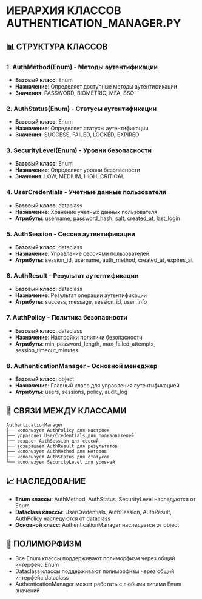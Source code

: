 # ИЕРАРХИЯ КЛАССОВ AUTHENTICATION_MANAGER.PY

## 📊 СТРУКТУРА КЛАССОВ

### 1. **AuthMethod(Enum)** - Методы аутентификации
- **Базовый класс**: Enum
- **Назначение**: Определяет доступные методы аутентификации
- **Значения**: PASSWORD, BIOMETRIC, MFA, SSO

### 2. **AuthStatus(Enum)** - Статусы аутентификации  
- **Базовый класс**: Enum
- **Назначение**: Определяет статусы аутентификации
- **Значения**: SUCCESS, FAILED, LOCKED, EXPIRED

### 3. **SecurityLevel(Enum)** - Уровни безопасности
- **Базовый класс**: Enum
- **Назначение**: Определяет уровни безопасности
- **Значения**: LOW, MEDIUM, HIGH, CRITICAL

### 4. **UserCredentials** - Учетные данные пользователя
- **Базовый класс**: dataclass
- **Назначение**: Хранение учетных данных пользователя
- **Атрибуты**: username, password_hash, salt, created_at, last_login

### 5. **AuthSession** - Сессия аутентификации
- **Базовый класс**: dataclass
- **Назначение**: Управление сессиями пользователей
- **Атрибуты**: session_id, username, auth_method, created_at, expires_at

### 6. **AuthResult** - Результат аутентификации
- **Базовый класс**: dataclass
- **Назначение**: Результат операции аутентификации
- **Атрибуты**: success, message, session_id, user_info

### 7. **AuthPolicy** - Политика безопасности
- **Базовый класс**: dataclass
- **Назначение**: Настройки политики безопасности
- **Атрибуты**: min_password_length, max_failed_attempts, session_timeout_minutes

### 8. **AuthenticationManager** - Основной менеджер
- **Базовый класс**: object
- **Назначение**: Главный класс для управления аутентификацией
- **Атрибуты**: users, sessions, policy, audit_log

## 🔗 СВЯЗИ МЕЖДУ КЛАССАМИ

```
AuthenticationManager
├── использует AuthPolicy для настроек
├── управляет UserCredentials для пользователей
├── создает AuthSession для сессий
├── возвращает AuthResult для результатов
├── использует AuthMethod для методов
├── использует AuthStatus для статусов
└── использует SecurityLevel для уровней
```

## 📈 НАСЛЕДОВАНИЕ

- **Enum классы**: AuthMethod, AuthStatus, SecurityLevel наследуются от Enum
- **Dataclass классы**: UserCredentials, AuthSession, AuthResult, AuthPolicy наследуются от dataclass
- **Основной класс**: AuthenticationManager наследуется от object

## 🎯 ПОЛИМОРФИЗМ

- Все Enum классы поддерживают полиморфизм через общий интерфейс Enum
- Dataclass классы поддерживают полиморфизм через общий интерфейс dataclass
- AuthenticationManager может работать с любыми типами Enum значений